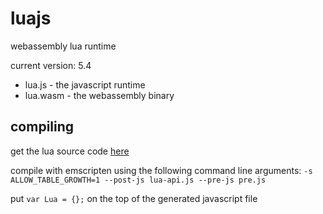# luajs
webassembly lua runtime

current version: 5.4
- lua.js - the javascript runtime
- lua.wasm - the webassembly binary

## compiling
get the lua source code [here](https://www.lua.org/download.html)

compile with emscripten using the following command line arguments:
`-s ALLOW_TABLE_GROWTH=1 --post-js lua-api.js --pre-js pre.js`

put `var Lua = {};` on the top of the generated javascript file
